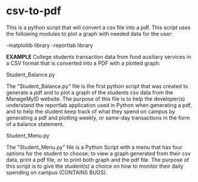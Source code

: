 # csv-to-pdf

This is a python script that will convert a csv file into a pdf. This script uses the following modules to plot a graph with needed data for the user:

-matplotlib library
-reportlab library

**EXAMPLE**
College students transaction data from food auxiliary services in a CSV format that is converted into a PDF with a plotted graph:

Student_Balance.py

The "Student_Balance.py" file is the first python script that was created to generate a pdf and to plot a graph of the students csv data from the ManageMyID website. The purpose of this file is to help the developer(s) understand the reportlab application used in Python when generating a pdf, and to help the student keep track of what they spend on campus by generating a pdf and plotting weekly, or same-day transactions in the form of a balance statement.

Student_Menu.py
 
The "Student_Menu.py" file is a Python Script with a menu that has four options for the student to choose; to view a graph generated from their csv data, print a pdf file, or to print both graph and the pdf file. The purpose of this script is to give the student(s) a choice on how to monitor their daily spending on campus (CONTAINS BUGS).

